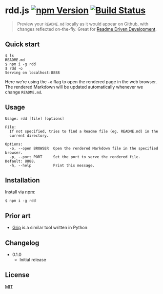 # rdd.js [![npm Version](http://img.shields.io/npm/v/rdd.svg?style=flat)](https://www.npmjs.org/package/rdd) [![Build Status](https://img.shields.io/travis/yuanqing/rdd.svg?style=flat)](https://travis-ci.org/yuanqing/rdd)

> Preview your `README.md` locally as it would appear on Github, with changes reflected on-the-fly. Great for [Readme Driven Development](http://tom.preston-werner.com/2010/08/23/readme-driven-development.html).

## Quick start

```
$ ls
README.md
$ npm i -g rdd
$ rdd -o
Serving on localhost:8888
```

Here we&rsquo;re using the `-o` flag to open the rendered page in the web browser. The rendered Markdown will be updated automatically whenever we change `README.md`.

## Usage

```
Usage: rdd [file] [options]

File:
  If not specified, tries to find a Readme file (eg. README.md) in the
  current directory.

Options:
  -o, --open BROWSER  Open the rendered Markdown file in the specified browser.
  -p, --port PORT     Set the port to serve the rendered file. Default: 8888.
  -h, --help          Print this message.
```

## Installation

Install via [npm](https://npmjs.com/):

```
$ npm i -g rdd
```

## Prior art

- [Grip](https://github.com/joeyespo/grip) is a similar tool written in Python

## Changelog

- 0.1.0
  - Initial release

## License

[MIT](https://github.com/yuanqing/rdd/blob/master/LICENSE)
